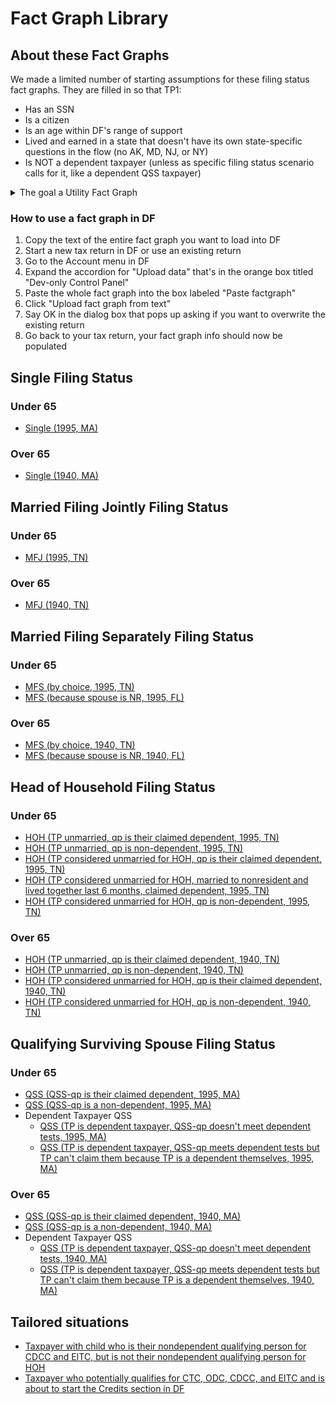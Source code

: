 # Fact Graph Library

## About these Fact Graphs

We made a limited number of starting assumptions for these filing status fact graphs. They are filled in so that TP1:

* Has an SSN
* Is a citizen
* Is an age within DF's range of support
* Lived and earned in a state that doesn't have its own state-specific questions in the flow (no AK, MD, NJ, or NY)
* Is NOT a dependent taxpayer (unless as specific filing status scenario calls for it, like a dependent QSS taxpayer)

<details>
<summary>The goal a Utility Fact Graph</summary>

**What we kept in mind when making these:**

- The goal of a Utility Fact Graph is to save **manual testers** time on tax return fill-in as they test many different scenarios.
- It's meant to be a no-frills foundation for further editing: it is not meant to capture the world of fact combinations that could result in a given filing status.
- Because Data Import functionality now locks down the SSN/ITIN and Date of Birth fields for TP1 in the UI, we chose to make all these fact graphs with an SSN and a set age: over or under 65. If a tester needs an ITIN or a different DOB for TP1, they will have to manually change that in the fact graph json or just fill in a fresh return in the UI.

**Utility fact graphs should:**

* be limited to answers and choices contained in Section 1, You and your family
* answer all questions that don't go to filing status determination in a vanilla way that doesn't lead to conditional questions or potential downstream effects
* only add a person to the Family and household section if a qualifying person is required for filing status eligibility
* avoid answering in ways that could impact things other than filing status (for example, even though a QSS qualifying person can be any age and a couple different relationship types, it could be confusing and potentially impact other tests if in the utility fact graph they were filled in as a 'foster child' instead of a biological child)

</details>

### How to use a fact graph in DF

1. Copy the text of the entire fact graph you want to load into DF
2. Start a new tax return in DF or use an existing return
3. Go to the Account menu in DF
4. Expand the accordion for "Upload data" that's in the orange box titled "Dev-only Control Panel"
5. Paste the whole fact graph into the box labeled "Paste factgraph"
6. Click "Upload fact graph from text"
7. Say OK in the dialog box that pops up asking if you want to overwrite the existing return
8. Go back to your tax return, your fact graph info should now be populated

## Single Filing Status

### Under 65

* [Single (1995, MA)](fact-graphs/single_1995_ma.json)

### Over 65

* [Single (1940, MA)](fact-graphs/single-1940-MA.json)

## Married Filing Jointly Filing Status

### Under 65

* [MFJ (1995, TN)](fact-graphs/mfj_1995_TN.json)

### Over 65

* [MFJ (1940, TN)](fact-graphs/mfj_1940_TN.json)

## Married Filing Separately Filing Status

### Under 65

* [MFS (by choice, 1995, TN)](fact-graphs/mfs_by_choice_1995_TN.json)
* [MFS (because spouse is NR, 1995, FL)](fact-graphs/mfs_w_nr_spouse_1995_FL.json)

### Over 65

* [MFS (by choice, 1940, TN)](fact-graphs/mfs_by_choice_1940_TN.json)
* [MFS (because spouse is NR, 1940, FL)](fact-graphs/mfs_w_nr_spouse_1940_FL.json)

## Head of Household Filing Status

### Under 65

* [HOH (TP unmarried, qp is their claimed dependent, 1995, TN)](fact-graphs/HOH_unmarried_claimed_dependent_1995_TN.json)
* [HOH (TP unmarried, qp is non-dependent, 1995, TN)](fact-graphs/HOH_unmarried_with_nondependent_hoh-qp_1995_TN.json)
* [HOH (TP considered unmarried for HOH, qp is their claimed dependent, 1995, TN)](fact-graphs/considered_unmarried_for_HOH_claimed_dep_qp_1995_TN.json)
* [HOH (TP considered unmarried for HOH, married to nonresident and lived together last 6 months, claimed dependent, 1995, TN)](fact-graphs/fact-graph-2024-12-10-hoh-considered-unmarried-nra.json)
* [HOH (TP considered unmarried for HOH, qp is non-dependent, 1995, TN)](fact-graphs/considered_unmarried_for_HOH_nondependent_hoh-qp_1995_TN.json)

### Over 65

* [HOH (TP unmarried, qp is their claimed dependent, 1940, TN)](fact-graphs/HOH_unmarried_claimed_dependent_1940_TN.json)
* [HOH (TP unmarried, qp is non-dependent, 1940, TN)](fact-graphs/HOH_unmarried_with_nondependent_hoh-qp_1940_TN.json)
* [HOH (TP considered unmarried for HOH, qp is their claimed dependent, 1940, TN)](fact-graphs/considered_unmarried_for_HOH_claimed_dep_qp_1940_TN.json)
* [HOH (TP considered unmarried for HOH, qp is non-dependent, 1940, TN)](fact-graphs/considered_unmarried_for_HOH_nondependent_hoh-qp_1940_TN.json)

## Qualifying Surviving Spouse Filing Status

### Under 65

* [QSS (QSS-qp is their claimed dependent, 1995, MA)](fact-graphs/QSS-1995-MA.json)
* [QSS (QSS-qp is a non-dependent, 1995, MA)](fact-graphs/QSS-nondepQP-1995-MA.json)
* Dependent Taxpayer QSS
  * [QSS (TP is dependent taxpayer, QSS-qp doesn't meet dependent tests, 1995, MA)](fact-graphs/QSS-dependentTP-nondepQP-1995-MA.json)
  * [QSS (TP is dependent taxpayer, QSS-qp meets dependent tests but TP can't claim them because TP is a dependent themselves, 1995, MA)](fact-graphs/QSS-dependentTP-QP-passes-dependent-tests-1995-MA.json)

### Over 65

* [QSS (QSS-qp is their claimed dependent, 1940, MA)](fact-graphs/QSS-1940-MA.json)
* [QSS (QSS-qp is a non-dependent, 1940, MA)](fact-graphs/QSS-nondepQP-1940-MA.json)
* Dependent Taxpayer QSS
  * [QSS (TP is dependent taxpayer, QSS-qp doesn't meet dependent tests, 1940, MA)](fact-graphs/QSS-dependentTP-nondepQP-1940-MA.json)
  * [QSS (TP is dependent taxpayer, QSS-qp meets dependent tests but TP can't claim them because TP is a dependent themselves, 1940, MA)](fact-graphs/QSS-dependentTP-QP-passes-dependent-tests-1940-MA.json)

## Tailored situations

* [Taxpayer with child who is their nondependent qualifying person for CDCC and EITC, but is not their nondependent qualifying person for HOH](fact-graphs/fact-graph-2024-12-11T19_29_51.720Z.json)
* [Taxpayer who potentially qualifies for CTC, ODC, CDCC, and EITC and is about to start the Credits section in DF](fact-graphs/fg-baseline-start-credits-ctc-odc-cdcc-eitc.json)